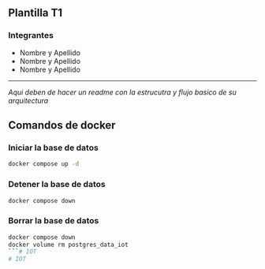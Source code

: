 ## Plantilla T1

### Integrantes

- Nombre y Apellido
- Nombre y Apellido
- Nombre y Apellido

---

_Aqui deben de hacer un readme con la estrucutra y flujo basico de su arquitectura_


## Comandos de docker


### Iniciar la base de datos

```bash
docker compose up -d
```

### Detener la base de datos

```bash
docker compose down
```

### Borrar la base de datos

```bash
docker compose down 
docker volume rm postgres_data_iot
```# IOT
# IOT
